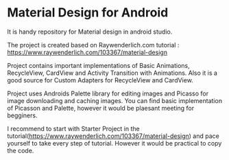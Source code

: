 # Material Design for Android

It is handy repository for Material design in android studio.

The project is created based on Raywenderlich.com tutorial : https://www.raywenderlich.com/103367/material-design

Project contains important implementations of Basic Animations, RecycleView, CardView and Activity Transition with Animations. Also it is a good source for Custom Adapters for RecycleView and CardView. 

Project uses Androids Palette library for editing images and Picasso for image downloading and caching images. You can find basic implementation of Picasson and Palette, however it would be plaesant meeting for begginers.

I recommend to start with Starter Project in the tutorial(https://www.raywenderlich.com/103367/material-design) and pace yourself to take every step of tutorial. However it would be practical to copy the code.

